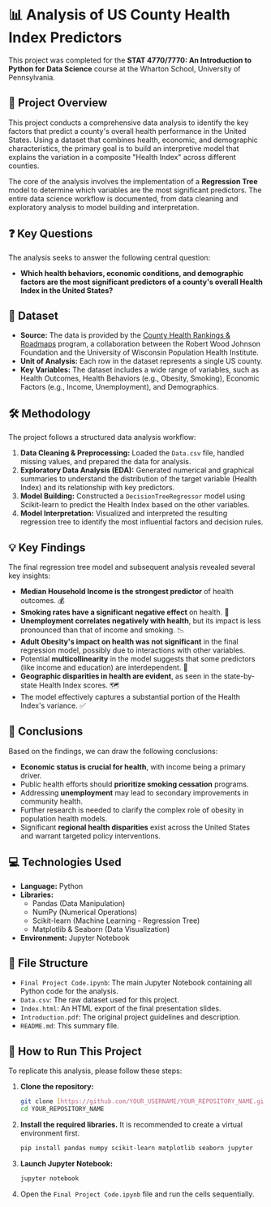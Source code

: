 # 📊 Analysis of US County Health Index Predictors

This project was completed for the **STAT 4770/7770: An Introduction to Python for Data Science** course at the Wharton School, University of Pennsylvania.

## 📝 Project Overview

This project conducts a comprehensive data analysis to identify the key factors that predict a county's overall health performance in the United States. Using a dataset that combines health, economic, and demographic characteristics, the primary goal is to build an interpretive model that explains the variation in a composite "Health Index" across different counties.

The core of the analysis involves the implementation of a **Regression Tree** model to determine which variables are the most significant predictors. The entire data science workflow is documented, from data cleaning and exploratory analysis to model building and interpretation.

## ❓ Key Questions

The analysis seeks to answer the following central question:
* **Which health behaviors, economic conditions, and demographic factors are the most significant predictors of a county's overall Health Index in the United States?**

## 💾 Dataset

* **Source:** The data is provided by the [County Health Rankings & Roadmaps](https://www.countyhealthrankings.org/) program, a collaboration between the Robert Wood Johnson Foundation and the University of Wisconsin Population Health Institute.
* **Unit of Analysis:** Each row in the dataset represents a single US county.
* **Key Variables:** The dataset includes a wide range of variables, such as Health Outcomes, Health Behaviors (e.g., Obesity, Smoking), Economic Factors (e.g., Income, Unemployment), and Demographics.

## 🛠️ Methodology

The project follows a structured data analysis workflow:
1.  **Data Cleaning & Preprocessing:** Loaded the `Data.csv` file, handled missing values, and prepared the data for analysis.
2.  **Exploratory Data Analysis (EDA):** Generated numerical and graphical summaries to understand the distribution of the target variable (Health Index) and its relationship with key predictors.
3.  **Model Building:** Constructed a `DecisionTreeRegressor` model using Scikit-learn to predict the Health Index based on the other variables.
4.  **Model Interpretation:** Visualized and interpreted the resulting regression tree to identify the most influential factors and decision rules.

## 💡 Key Findings

The final regression tree model and subsequent analysis revealed several key insights:

* **Median Household Income is the strongest predictor** of health outcomes. 💰
* **Smoking rates have a significant negative effect** on health. 🚬
* **Unemployment correlates negatively with health**, but its impact is less pronounced than that of income and smoking. 📉
* **Adult Obesity's impact on health was not significant** in the final regression model, possibly due to interactions with other variables.
* Potential **multicollinearity** in the model suggests that some predictors (like income and education) are interdependent. 🔗
* **Geographic disparities in health are evident**, as seen in the state-by-state Health Index scores. 🗺️
* The model effectively captures a substantial portion of the Health Index's variance. ✅

## 📜 Conclusions

Based on the findings, we can draw the following conclusions:

* **Economic status is crucial for health**, with income being a primary driver.
* Public health efforts should **prioritize smoking cessation** programs.
* Addressing **unemployment** may lead to secondary improvements in community health.
* Further research is needed to clarify the complex role of obesity in population health models.
* Significant **regional health disparities** exist across the United States and warrant targeted policy interventions.

## 💻 Technologies Used

* **Language:** Python
* **Libraries:**
    * Pandas (Data Manipulation)
    * NumPy (Numerical Operations)
    * Scikit-learn (Machine Learning - Regression Tree)
    * Matplotlib & Seaborn (Data Visualization)
* **Environment:** Jupyter Notebook

## 📁 File Structure

* `Final Project Code.ipynb`: The main Jupyter Notebook containing all Python code for the analysis.
* `Data.csv`: The raw dataset used for this project.
* `Index.html`: An HTML export of the final presentation slides.
* `Introduction.pdf`: The original project guidelines and description.
* `README.md`: This summary file.

## 🚀 How to Run This Project

To replicate this analysis, please follow these steps:

1.  **Clone the repository:**
    ```bash
    git clone [https://github.com/YOUR_USERNAME/YOUR_REPOSITORY_NAME.git](https://github.com/YOUR_USERNAME/YOUR_REPOSITORY_NAME.git)
    cd YOUR_REPOSITORY_NAME
    ```

2.  **Install the required libraries.** It is recommended to create a virtual environment first.
    ```bash
    pip install pandas numpy scikit-learn matplotlib seaborn jupyter
    ```

3.  **Launch Jupyter Notebook:**
    ```bash
    jupyter notebook
    ```

4.  Open the `Final Project Code.ipynb` file and run the cells sequentially.

